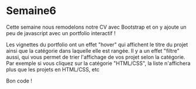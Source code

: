 # Semaine6

Cette semaine nous remodelons notre CV avec Bootstrap et on y ajoute un peu de javascript avec un portfolio interactif ! 

Les vignettes du portfolio ont un effet "hover" qui affichent le titre du projet ainsi que la catégorie dans laquelle elle est rangée. Il y a un effet "filtre" aussi, qui vous permet de trier l'affichage de vos projet selon la catégorie. Par exemple si vous cliquez sur la catégorie "HTML/CSS", la liste n'affichera plus que les projets en HTML/CSS, etc

Bon code !
